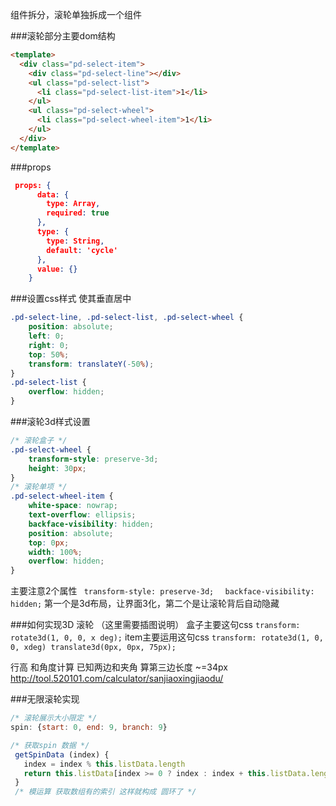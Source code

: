 组件拆分，滚轮单独拆成一个组件


###滚轮部分主要dom结构
```html
<template>
  <div class="pd-select-item">
    <div class="pd-select-line"></div>
    <ul class="pd-select-list">
      <li class="pd-select-list-item">1</li>
    </ul>
    <ul class="pd-select-wheel">
      <li class="pd-select-wheel-item">1</li>
    </ul>
  </div>
</template>
```
###props
```json
 props: {
      data: {
        type: Array,
        required: true
      },
      type: {
        type: String,
        default: 'cycle'
      },
      value: {}
    }
```
###设置css样式 使其垂直居中
```css
.pd-select-line, .pd-select-list, .pd-select-wheel {
    position: absolute;
    left: 0;
    right: 0;
    top: 50%;
    transform: translateY(-50%);
}
.pd-select-list {
    overflow: hidden;
}
```
###滚轮3d样式设置
```css
/* 滚轮盒子 */
.pd-select-wheel {
    transform-style: preserve-3d;
    height: 30px;
}
/* 滚轮单项 */
.pd-select-wheel-item {
    white-space: nowrap;
    text-overflow: ellipsis;
    backface-visibility: hidden;
    position: absolute;
    top: 0px;
    width: 100%;
    overflow: hidden;
}
```

主要注意2个属性 ` transform-style: preserve-3d;` `  backface-visibility: hidden;`
第一个是3d布局，让界面3化，第二个是让滚轮背后自动隐藏

###如何实现3D 滚轮 （这里需要插图说明）
盒子主要这句css `transform: rotate3d(1, 0, 0, x deg);`
item主要运用这句css `transform: rotate3d(1, 0, 0, xdeg) translate3d(0px, 0px, 75px);`

行高 和角度计算
已知两边和夹角 算第三边长度 ~=34px 
http://tool.520101.com/calculator/sanjiaoxingjiaodu/

###无限滚轮实现
```javascript
/* 滚轮展示大小限定 */
spin: {start: 0, end: 9, branch: 9}

/* 获取spin 数据 */
 getSpinData (index) {
   index = index % this.listData.length
   return this.listData[index >= 0 ? index : index + this.listData.length]
 }
 /* 模运算 获取数组有的索引 这样就构成 圆环了 */
```
